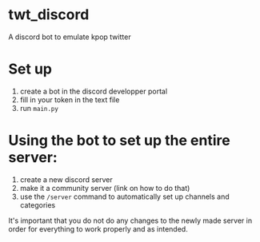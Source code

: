 # twt_discord
A discord bot to emulate kpop twitter

# Set up
1. create a bot in the discord developper portal
2. fill in your token in the text file
3. run <code>main.py</code>


# Using the bot to set up the entire server:
1. create a new discord server
2. make it a community server (link on how to do that)
3. use the <code>/server</code> command to automatically set up channels and categories

It's important that you do not do any changes to the newly made server in order for everything to work properly and as intended.

